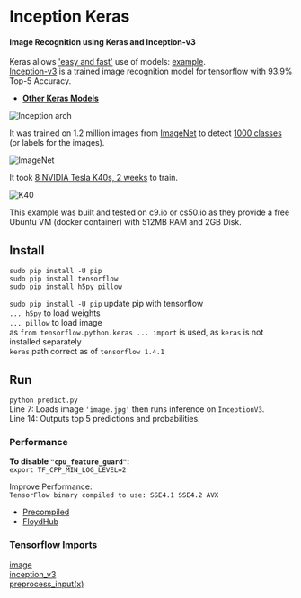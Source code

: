 # Inception Keras

#### Image Recognition using Keras and Inception-v3

Keras allows ['easy and fast'](https://keras.io) use of models: [example](https://keras.io/applications/#usage-examples-for-image-classification-models).  
[Inception-v3](https://www.tensorflow.org/tutorials/image_recognition) is a trained image recognition model for tensorflow with 93.9% Top-5 Accuracy.     

* **[Other Keras Models](https://github.com/EN10/KerasInception/blob/master/Models.md)**

![Inception arch](https://github.com/EN10/inception-keras/raw/master/images/Inception-v3.png)

It was trained on 1.2 million images from [ImageNet](http://image-net.org/challenges/LSVRC/2012/index#introduction) to detect [1000 classes](http://image-net.org/challenges/LSVRC/2012/browse-synsets) (or labels for the images).  

![ImageNet](https://github.com/EN10/inception-keras/raw/master/images/ImageNet.png)

It took [8 NVIDIA Tesla K40s, 2 weeks](https://research.googleblog.com/2016/03/train-your-own-image-classifier-with.html) to train.

![K40](https://github.com/EN10/inception-keras/raw/master/images/K40.jpg)

This example was built and tested on c9.io or cs50.io as they provide a free Ubuntu VM (docker container) with 512MB RAM and 2GB Disk.

## Install

    sudo pip install -U pip 
    sudo pip install tensorflow 
    sudo pip install h5py pillow 

`sudo pip install -U pip` update pip with tensorflow  
`... h5py` to load weights  
`... pillow` to load image  
as `from tensorflow.python.keras ... import` is used, as `keras` is not installed separately  
`keras` path correct as of `tensorflow 1.4.1`

## Run

`python predict.py`  
Line 7: Loads image `'image.jpg'` then runs inference on `InceptionV3`.  
Line 14: Outputs top 5 predictions and probabilities.   

### Performance

**To disable `"cpu_feature_guard"`:**  
`export TF_CPP_MIN_LOG_LEVEL=2`  

Improve Performance:    
`TensorFlow binary compiled to use: SSE4.1 SSE4.2 AVX`

* [Precompiled](https://github.com/EN10/TensorFlow-For-Poets#performance)
* [FloydHub](https://github.com/EN10/FloydHub)

### Tensorflow Imports
[image](https://github.com/tensorflow/tensorflow/blob/master/tensorflow/contrib/keras/python/keras/preprocessing/image.py)  
[inception_v3](https://github.com/tensorflow/tensorflow/blob/master/tensorflow/contrib/keras/python/keras/applications/inception_v3.py)  
[preprocess_input(x)](https://github.com/fchollet/keras/blob/master/keras/applications/imagenet_utils.py)
